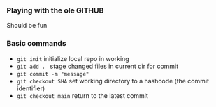 ### Playing with the ole GITHUB

Should be fun

### Basic commands

* `git init` initialize local repo in working
* `git add . ` stage changed files in current dir for commit
* `git commit -m "message"`
* `git checkout SHA` set working directory to a hashcode (the commit identifier)
* `git checkout main` return to the latest commit
